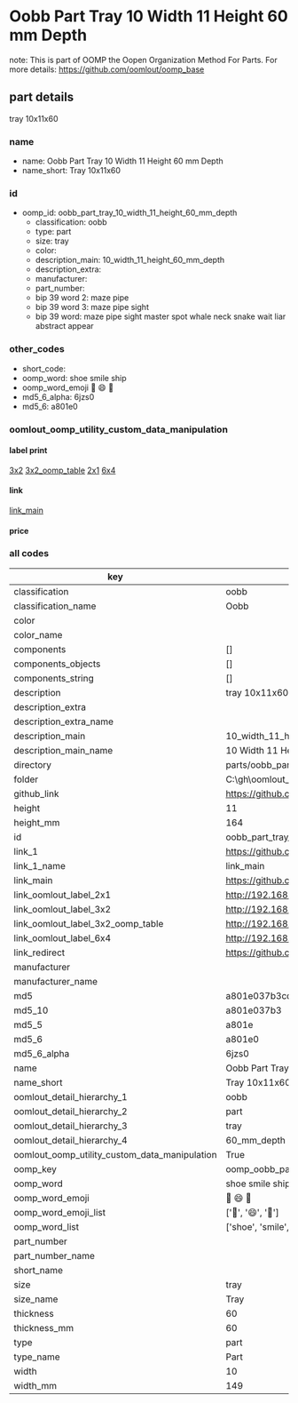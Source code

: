 # Oobb Part Tray 10 Width 11 Height 60 mm Depth  

note: This is part of OOMP the Oopen Organization Method For Parts. For more details: https://github.com/oomlout/oomp_base

##  part details
  



tray 10x11x60



### name
* name: Oobb Part Tray 10 Width 11 Height 60 mm Depth
* name_short: Tray 10x11x60 
### id
* oomp_id: oobb_part_tray_10_width_11_height_60_mm_depth
  * classification: oobb
  * type: part
  * size: tray
  * color: 
  * description_main: 10_width_11_height_60_mm_depth
  * description_extra: 
  * manufacturer: 
  * part_number: 
  * bip 39 word 2: maze pipe
  * bip 39 word 3: maze pipe sight
  * bip 39 word: maze pipe sight master spot whale neck snake wait liar abstract appear

### other_codes
* short_code: 
* oomp_word: shoe smile ship
* oomp_word_emoji :shoe: :smile: :ship:
* md5_6_alpha: 6jzs0
* md5_6: a801e0






### oomlout_oomp_utility_custom_data_manipulation
#### label print
[3x2](http://192.168.1.245:1112/?label=oomp%206jzs0)
[3x2_oomp_table](http://192.168.1.108:1112/?label=oomp%206jzs0)
[2x1](http://192.168.1.242:1112/?label=oomp%206jzs0)
[6x4](http://192.168.1.55:1112/?label=oomp%206jzs0)    

#### link

[link_main](https://github.com/oomlout/oomlout_oobb_version_4_generated_parts/tree/main/navigation_oomp/oobb/part/tray/10_width_11_height_60_mm_depth/part)                              

#### price







### all codes 
| key | value |  
| --- | --- |  
| classification | oobb |  
| classification_name | Oobb |  
| color |  |  
| color_name |  |  
| components | [] |  
| components_objects | [] |  
| components_string | [] |  
| description | tray 10x11x60 |  
| description_extra |  |  
| description_extra_name |  |  
| description_main | 10_width_11_height_60_mm_depth |  
| description_main_name | 10 Width 11 Height 60 mm Depth |  
| directory | parts/oobb_part_tray_10_width_11_height_60_mm_depth |  
| folder | C:\gh\oomlout_oobb_version_4_generated_parts\parts\oobb_part_tray_10_width_11_height_60_mm_depth |  
| github_link | https://github.com/oomlout/oomlout_oomp_part_src/tree/main/parts/oobb_part_tray_10_width_11_height_60_mm_depth |  
| height | 11 |  
| height_mm | 164 |  
| id | oobb_part_tray_10_width_11_height_60_mm_depth |  
| link_1 | https://github.com/oomlout/oomlout_oobb_version_4_generated_parts/tree/main/navigation_oomp/oobb/part/tray/10_width_11_height_60_mm_depth/part |  
| link_1_name | link_main |  
| link_main | https://github.com/oomlout/oomlout_oobb_version_4_generated_parts/tree/main/navigation_oomp/oobb/part/tray/10_width_11_height_60_mm_depth/part |  
| link_oomlout_label_2x1 | http://192.168.1.242:1112/?label=oomp%206jzs0 |  
| link_oomlout_label_3x2 | http://192.168.1.245:1112/?label=oomp%206jzs0 |  
| link_oomlout_label_3x2_oomp_table | http://192.168.1.108:1112/?label=oomp%206jzs0 |  
| link_oomlout_label_6x4 | http://192.168.1.55:1112/?label=oomp%206jzs0 |  
| link_redirect | https://github.com/oomlout/oomlout_oobb_version_4_generated_parts/tree/main/parts/oobb_tray_10_11_60 |  
| manufacturer |  |  
| manufacturer_name |  |  
| md5 | a801e037b3cd3277e6e9688b9069544c |  
| md5_10 | a801e037b3 |  
| md5_5 | a801e |  
| md5_6 | a801e0 |  
| md5_6_alpha | 6jzs0 |  
| name | Oobb Part Tray 10 Width 11 Height 60 mm Depth |  
| name_short | Tray 10x11x60  |  
| oomlout_detail_hierarchy_1 | oobb |  
| oomlout_detail_hierarchy_2 | part |  
| oomlout_detail_hierarchy_3 | tray |  
| oomlout_detail_hierarchy_4 | 60_mm_depth |  
| oomlout_oomp_utility_custom_data_manipulation | True |  
| oomp_key | oomp_oobb_part_tray_10_width_11_height_60_mm_depth |  
| oomp_word | shoe smile ship |  
| oomp_word_emoji | :shoe: :smile: :ship: |  
| oomp_word_emoji_list | [':shoe:', ':smile:', ':ship:'] |  
| oomp_word_list | ['shoe', 'smile', 'ship'] |  
| part_number |  |  
| part_number_name |  |  
| short_name |  |  
| size | tray |  
| size_name | Tray |  
| thickness | 60 |  
| thickness_mm | 60 |  
| type | part |  
| type_name | Part |  
| width | 10 |  
| width_mm | 149 |  
